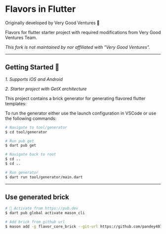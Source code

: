 # Flavors in Flutter

Originally developed by Very Good Ventures 🦄

Flavors for flutter starter project with required modifications from Very Good Ventures Team.

_This fork is not maintained by nor affiliated with "Very Good Ventures"._

---

## Getting Started 🚀

_1. Supports iOS and Android_

_2. Starter project with GetX architecture_

This project contains a brick generator for generating flavored flutter templates:

To run the generator either use the launch configuration in VSCode or use the following commands:

```sh
# Navigate to tool/generator
$ cd tool/generator

# Run pub get
$ dart pub get

# Navigate back to root
$ cd ..
$ cd ..

# Run generator
$ dart run tool/generator/main.dart
```

---

## Use generated brick

```sh
# 🎯 Activate from https://pub.dev
$ dart pub global activate mason_cli

# Add brick from github url
$ mason add -g flavor_core_brick --git-url https://github.com/pandey407/flavor --git-path brick/

```
